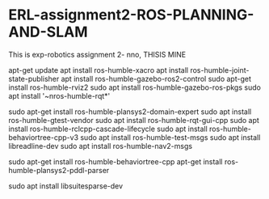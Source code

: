 # ERL-assignment2-ROS-PLANNING-AND-SLAM

This is exp-robotics assignment 2-
nno, THISIS MINE

apt-get update 
apt install ros-humble-xacro 
apt install ros-humble-joint-state-publisher 
apt install ros-humble-gazebo-ros2-control
sudo apt-get install ros-humble-rviz2 
sudo apt install ros-humble-gazebo-ros-pkgs
sudo apt install '~nros-humble-rqt*'

sudo apt-get install ros-humble-plansys2-domain-expert
sudo apt install ros-humble-gtest-vendor
sudo apt install ros-humble-rqt-gui-cpp
sudo apt install ros-humble-rclcpp-cascade-lifecycle
sudo apt install ros-humble-behaviortree-cpp-v3
sudo apt install ros-humble-test-msgs
sudo apt install libreadline-dev
sudo apt install ros-humble-nav2-msgs

sudo apt-get install ros-humble-behaviortree-cpp
apt-get install ros-humble-plansys2-pddl-parser

sudo apt install libsuitesparse-dev
